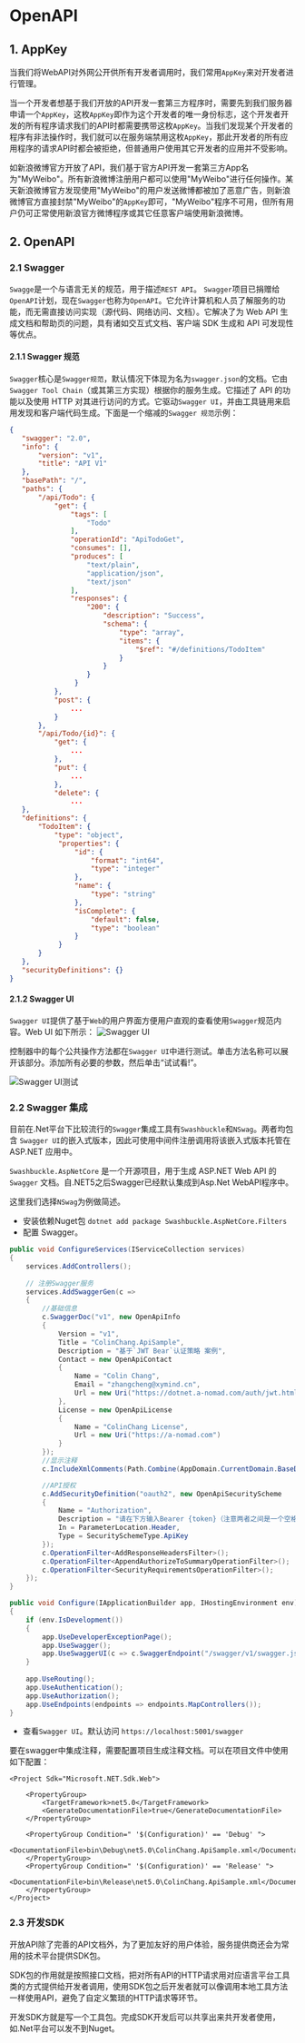# OpenAPI

## 1. AppKey
当我们将WebAPI对外网公开供所有开发者调用时，我们常用`AppKey`来对开发者进行管理。

当一个开发者想基于我们开放的API开发一套第三方程序时，需要先到我们服务器申请一个`AppKey`，这枚`AppKey`即作为这个开发者的唯一身份标志，这个开发者开发的所有程序请求我们的API时都需要携带这枚`AppKey`。当我们发现某个开发者的程序有非法操作时，我们就可以在服务端禁用这枚`AppKey`，那此开发者的所有应用程序的请求API时都会被拒绝，但普通用户使用其它开发者的应用并不受影响。

如新浪微博官方开放了API，我们基于官方API开发一套第三方App名为"MyWeibo"。所有新浪微博注册用户都可以使用"MyWeibo"进行任何操作。某天新浪微博官方发现使用"MyWeibo"的用户发送微博都被加了恶意广告，则新浪微博官方直接封禁"MyWeibo"的`AppKey`即可，"MyWeibo"程序不可用，但所有用户仍可正常使用新浪官方微博程序或其它任意客户端使用新浪微博。

## 2. OpenAPI
### 2.1 Swagger
`Swagge`是一个与语言无关的规范，用于描述`REST API`。 `Swagger`项目已捐赠给`OpenAPI`计划，现在`Swagger`也称为`OpenAPI`。它允许计算机和人员了解服务的功能，而无需直接访问实现（源代码、网络访问、文档）。它解决了为 Web API 生成文档和帮助页的问题，具有诸如交互式文档、客户端 SDK 生成和 API 可发现性等优点。

#### 2.1.1 Swagger 规范
`Swagger`核心是`Swagger规范`，默认情况下体现为名为`swagger.json`的文档。它由`Swagger Tool Chain`（或其第三方实现）根据你的服务生成。它描述了 API 的功能以及使用 HTTP 对其进行访问的方式。它驱动`Swagger UI`，并由工具链用来启用发现和客户端代码生成。下面是一个缩减的`Swagger 规范`示例：

```json
{
   "swagger": "2.0",
   "info": {
       "version": "v1",
       "title": "API V1"
   },
   "basePath": "/",
   "paths": {
       "/api/Todo": {
           "get": {
               "tags": [
                   "Todo"
               ],
               "operationId": "ApiTodoGet",
               "consumes": [],
               "produces": [
                   "text/plain",
                   "application/json",
                   "text/json"
               ],
               "responses": {
                   "200": {
                       "description": "Success",
                       "schema": {
                           "type": "array",
                           "items": {
                               "$ref": "#/definitions/TodoItem"
                           }
                       }
                   }
                }
           },
           "post": {
               ...
           }
       },
       "/api/Todo/{id}": {
           "get": {
               ...
           },
           "put": {
               ...
           },
           "delete": {
               ...
   },
   "definitions": {
       "TodoItem": {
           "type": "object",
            "properties": {
                "id": {
                    "format": "int64",
                    "type": "integer"
                },
                "name": {
                    "type": "string"
                },
                "isComplete": {
                    "default": false,
                    "type": "boolean"
                }
            }
       }
   },
   "securityDefinitions": {}
}
```
#### 2.1.2 Swagger UI
`Swagger UI`提供了基于`Web`的用户界面方便用户直观的查看使用`Swagger`规范内容。Web UI 如下所示：
![Swagger UI](https://i.loli.net/2020/02/26/HXB2ARYdclVfMnr.png)

控制器中的每个公共操作方法都在`Swagger UI`中进行测试。单击方法名称可以展开该部分。添加所有必要的参数，然后单击“试试看!”。

![Swagger UI测试](https://i.loli.net/2020/02/26/qurDnSIFZ74mGe5.png)

### 2.2 Swagger 集成
目前在.Net平台下比较流行的`Swagger`集成工具有`Swashbuckle`和`NSwag`。两者均包含 `Swagger UI`的嵌入式版本，因此可使用中间件注册调用将该嵌入式版本托管在 ASP.NET 应用中。

`Swashbuckle.AspNetCore` 是一个开源项目，用于生成 ASP.NET Web API 的 `Swagger` 文档。自.NET5之后Swagger已经默认集成到Asp.Net WebAPI程序中。

这里我们选择`NSwag`为例做简述。
* 安装依赖Nuget包 `dotnet add package Swashbuckle.AspNetCore.Filters`
* 配置 Swagger。
```csharp {5-40,48-49}
public void ConfigureServices(IServiceCollection services)
{
    services.AddControllers();
    
    // 注册Swagger服务
    services.AddSwaggerGen(c =>
    {
        //基础信息
        c.SwaggerDoc("v1", new OpenApiInfo
        {
            Version = "v1",
            Title = "ColinChang.ApiSample",
            Description = "基于`JWT Bear`认证策略 案例",
            Contact = new OpenApiContact
            {
                Name = "Colin Chang",
                Email = "zhangcheng@xymind.cn",
                Url = new Uri("https://dotnet.a-nomad.com/auth/jwt.html#_3-2-jwt-认证方案")
            },
            License = new OpenApiLicense
            {
                Name = "ColinChang License",
                Url = new Uri("https://a-nomad.com")
            }
        });
        //显示注释
        c.IncludeXmlComments(Path.Combine(AppDomain.CurrentDomain.BaseDirectory, $"{GetType().Assembly.GetName().Name}.xml"),true);

        //API授权
        c.AddSecurityDefinition("oauth2", new OpenApiSecurityScheme
        {
            Name = "Authorization",
            Description = "请在下方输入Bearer {token}（注意两者之间是一个空格）",
            In = ParameterLocation.Header,
            Type = SecuritySchemeType.ApiKey
        });
        c.OperationFilter<AddResponseHeadersFilter>();
        c.OperationFilter<AppendAuthorizeToSummaryOperationFilter>();
        c.OperationFilter<SecurityRequirementsOperationFilter>();
    });
}

public void Configure(IApplicationBuilder app, IHostingEnvironment env)
{
    if (env.IsDevelopment())
    {
        app.UseDeveloperExceptionPage();
        app.UseSwagger();
        app.UseSwaggerUI(c => c.SwaggerEndpoint("/swagger/v1/swagger.json", "ColinChang.ApiSample v1"));
    }
    
    app.UseRouting();
    app.UseAuthentication();
    app.UseAuthorization();
    app.UseEndpoints(endpoints => endpoints.MapControllers());
}
```
* 查看`Swagger UI`。默认访问 `https://localhost:5001/swagger`

要在swagger中集成注释，需要配置项目生成注释文档。可以在项目文件中使用如下配置：
```xml{5,8-13}
<Project Sdk="Microsoft.NET.Sdk.Web">

    <PropertyGroup>
        <TargetFramework>net5.0</TargetFramework>
        <GenerateDocumentationFile>true</GenerateDocumentationFile>
    </PropertyGroup>

    <PropertyGroup Condition=" '$(Configuration)' == 'Debug' ">
      <DocumentationFile>bin\Debug\net5.0\ColinChang.ApiSample.xml</DocumentationFile>
    </PropertyGroup>
    <PropertyGroup Condition=" '$(Configuration)' == 'Release' ">
      <DocumentationFile>bin\Release\net5.0\ColinChang.ApiSample.xml</DocumentationFile>
    </PropertyGroup>
</Project>
```


### 2.3 开发SDK
开放API除了完善的API文档外，为了更加友好的用户体验，服务提供商还会为常用的技术平台提供SDK包。

SDK包的作用就是按照接口文档，把对所有API的HTTP请求用对应语言平台工具类的方式提供给开发者调用，使用SDK包之后开发者就可以像调用本地工具方法一样使用API，避免了自定义繁琐的HTTP请求等环节。

开发SDK方就是写一个工具包。完成SDK开发后可以共享出来共开发者使用，如.Net平台可以发不到Nuget。
